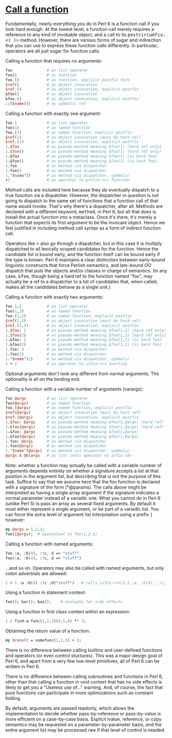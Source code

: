 [1]: http://rosettacode.org/wiki/Call_a_function

# [Call a function][1]

Fundamentally, nearly everything you do in Perl 6 is a function call if you look hard enough.
At the lowest level, a function call merely requires a reference to any
kind of invokable object, and a call to its <tt>postcircumfix:&lt;( )&gt;</tt> method.
However, there are various forms of sugar and indirection that you
can use to express these function calls differently. In particular,
operators are all just sugar for function calls.



Calling a function that requires no arguments:

```perl
foo               # as list operator
foo()             # as function
foo.()            # as function, explicit postfix form
$ref()            # as object invocation
$ref.()           # as object invocation, explicit postfix
&foo()            # as object invocation
&foo.()           # as object invocation, explicit postfix
::($name)()       # as symbolic ref
```


Calling a function with exactly one argument:

```perl
foo 1             # as list operator
foo(1)            # as named function
foo.(1)           # as named function, explicit postfix
$ref(1)           # as object invocation (must be hard ref)   
$ref.(1)          # as object invocation, explicit postfix
1.$foo            # as pseudo-method meaning $foo(1) (hard ref only)
1.$foo()          # as pseudo-method meaning $foo(1) (hard ref only)
1.&foo            # as pseudo-method meaning &foo(1) (is hard foo)
1.&foo()          # as pseudo-method meaning &foo(1) (is hard foo)
1.foo             # as method via dispatcher
1.foo()           # as method via dispatcher
1."$name"()       # as method via dispatcher, symbolic
+1                # as operator to prefix:<+> function
```


Method calls are included here because they do eventually dispatch to a true
function via a dispatcher. However, the dispatcher in question is not going
to dispatch to the same set of functions that a function call of that name
would invoke. That's why there's a dispatcher, after all. Methods are declared
with a different keyword, <tt>method</tt>, in Perl 6, but all that does is
install the actual function into a metaclass. Once it's there, it's merely
a function that expects its first argument to be the invocant object. Hence we
feel justified in including method call syntax as a form of indirect function call.



Operators like <tt>+</tt> also go through a dispatcher, but in this case it is
multiply dispatched to all lexically scoped candidates for the function. Hence
the candidate list is bound early, and the function itself can be bound early
if the type is known. Perl 6 maintains a clear distinction between early-bound
linguistic constructs that force Perlish semantics, and late-bound OO dispatch
that puts the objects and/or classes in charge of semantics. (In any case, <tt>&amp;foo</tt>,
though being a hard ref to the function named "foo", may actually be a ref to
a dispatcher to a list of candidates that, when called, makes all the candidates behave as a single unit.)



Calling a function with exactly two arguments:

```perl
foo 1,2           # as list operator
foo(1,2)          # as named function
foo.(1,2)         # as named function, explicit postfix
$ref(1,2)         # as object invocation (must be hard ref)
$ref.(1,2)        # as object invocation, explicit postfix
1.$foo: 2         # as pseudo-method meaning $foo(1,2) (hard ref only)
1.$foo(2)         # as pseudo-method meaning $foo(1,2) (hard ref only)
1.&foo: 2         # as pseudo-method meaning &foo(1,2) (is hard foo)
1.&foo(2)         # as pseudo-method meaning &foo(1,2) (is hard foo)
1.foo: 2          # as method via dispatcher
1.foo(2)          # as method via dispatcher
1."$name"(2)      # as method via dispatcher, symbolic
1 + 2             # as operator to infix:<+> function
```


Optional arguments don't look any different from normal arguments.
The optionality is all on the binding end.



Calling a function with a variable number of arguments (varargs):

```perl
foo @args         # as list operator
foo(@args)        # as named function
foo.(@args)       # as named function, explicit postfix
$ref(@args)       # as object invocation (must be hard ref)
$ref.(@args)      # as object invocation, explicit postfix
1.$foo: @args     # as pseudo-method meaning $foo(1,@args) (hard ref)
1.$foo(@args)     # as pseudo-method meaning $foo(1,@args) (hard ref)
1.&foo: @args     # as pseudo-method meaning &foo(1,@args)
1.&foo(@args)     # as pseudo-method meaning &foo(1,@args)
1.foo: @args      # as method via dispatcher
1.foo(@args)      # as method via dispatcher
1."$name"(@args)  # as method via dispatcher, symbolic
@args X @blargs   # as list infix operator to infix:<X>
```


Note: whether a function may actually be called with a variable number of arguments depends entirely
on whether a signature accepts a list at that position in the argument list, but
describing that is not the purpose of this task. Suffice to say that we assume here that the
foo function is declared with a signature of the form (\*\@params). The calls above might be interpreted as having a single array argument if the signature indicates a normal parameter instead of a variadic one. What you cannot do in Perl 6 (unlike Perl 5) is pass an array as several fixed arguments. By default it must either represent a single argument, or be part of a variadic list. You can force the extra level of argument list interpolation using a prefix <tt>|</tt> however:

```perl
my @args = 1,2,3;
foo(|@args);  # equivalent to foo(1,2,3)
```


Calling a function with named arguments:

```perl
foo :a, :b(4), :!c, d => "stuff"
foo(:a, :b(4), :!c, d => "stuff")
```


...and so on. Operators may also be called with named arguments, but only
colon adverbials are allowed:

```perl
1 + 1 :a :b(4) :!c :d("stuff")   # calls infix:<+>(1,1,:a, :b(4), :!c, d => "stuff")
```


Using a function in statement context:

```perl
foo(); bar(); baz();    # evaluate for side effects
```


Using a function in first class context within an expression:

```perl
1 / find-a-func(1,2,3)(4,5,6) ** 2;
```


Obtaining the return value of a function:

```perl
my $result = somefunc(1,2,3) + 2;
```


There is no difference between calling builtins and user-defined functions and operators (or
even control stuctures). This was a major design goal of Perl 6, and apart from a very few
low-level primitives, all of Perl 6 can be written in Perl 6.



There is no difference between calling subroutines and functions in Perl 6, other than that
calling a function in void context that has no side effects is likely to get you a "Useless use of..." warning.
And, of course, the fact that pure functions can participate in more optimizations such as constant folding.



By default, arguments are passed readonly, which allows the implementation to decide whether pass-by-reference or pass-by-value is more efficient on a case-by-case basis. Explicit lvalue, reference, or copy semantics may be requested on a parameter-by-parameter basis, and the entire argument list may be processed raw if that level of control is needed.
